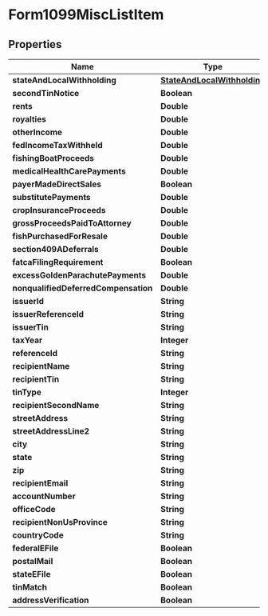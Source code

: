 

# Form1099MiscListItem


## Properties

| Name | Type | Description | Notes |
|------------ | ------------- | ------------- | -------------|
|**stateAndLocalWithholding** | [**StateAndLocalWithholding**](StateAndLocalWithholding.md) |  |  [optional] |
|**secondTinNotice** | **Boolean** |  |  [optional] |
|**rents** | **Double** |  |  [optional] |
|**royalties** | **Double** |  |  [optional] |
|**otherIncome** | **Double** |  |  [optional] |
|**fedIncomeTaxWithheld** | **Double** |  |  [optional] |
|**fishingBoatProceeds** | **Double** |  |  [optional] |
|**medicalHealthCarePayments** | **Double** |  |  [optional] |
|**payerMadeDirectSales** | **Boolean** |  |  [optional] |
|**substitutePayments** | **Double** |  |  [optional] |
|**cropInsuranceProceeds** | **Double** |  |  [optional] |
|**grossProceedsPaidToAttorney** | **Double** |  |  [optional] |
|**fishPurchasedForResale** | **Double** |  |  [optional] |
|**section409ADeferrals** | **Double** |  |  [optional] |
|**fatcaFilingRequirement** | **Boolean** |  |  [optional] |
|**excessGoldenParachutePayments** | **Double** |  |  [optional] |
|**nonqualifiedDeferredCompensation** | **Double** |  |  [optional] |
|**issuerId** | **String** |  |  [optional] |
|**issuerReferenceId** | **String** |  |  [optional] |
|**issuerTin** | **String** |  |  [optional] |
|**taxYear** | **Integer** |  |  [optional] |
|**referenceId** | **String** |  |  [optional] |
|**recipientName** | **String** |  |  [optional] |
|**recipientTin** | **String** |  |  [optional] |
|**tinType** | **Integer** |  |  [optional] |
|**recipientSecondName** | **String** |  |  [optional] |
|**streetAddress** | **String** |  |  [optional] |
|**streetAddressLine2** | **String** |  |  [optional] |
|**city** | **String** |  |  [optional] |
|**state** | **String** |  |  [optional] |
|**zip** | **String** |  |  [optional] |
|**recipientEmail** | **String** |  |  [optional] |
|**accountNumber** | **String** |  |  [optional] |
|**officeCode** | **String** |  |  [optional] |
|**recipientNonUsProvince** | **String** |  |  [optional] |
|**countryCode** | **String** |  |  [optional] |
|**federalEFile** | **Boolean** |  |  [optional] |
|**postalMail** | **Boolean** |  |  [optional] |
|**stateEFile** | **Boolean** |  |  [optional] |
|**tinMatch** | **Boolean** |  |  [optional] |
|**addressVerification** | **Boolean** |  |  [optional] |



